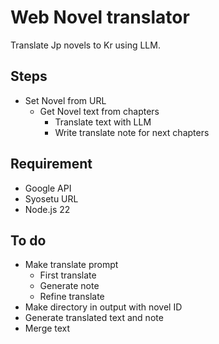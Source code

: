 # Web Novel translator

Translate Jp novels to Kr using LLM.

## Steps

- Set Novel from URL
  - Get Novel text from chapters
    - Translate text with LLM
    - Write translate note for next chapters

## Requirement

- Google API
- Syosetu URL
- Node.js 22

## To do

- Make translate prompt
  - First translate
  - Generate note
  - Refine translate
- Make directory in output with novel ID
- Generate translated text and note
- Merge text
